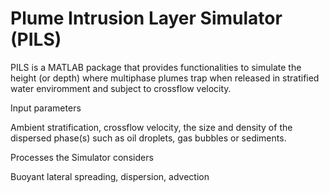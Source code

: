 # Plume Intrusion Layer Simulator (PILS)
PILS is a MATLAB package that provides functionalities to simulate the height (or depth) where multiphase plumes trap when released in stratified water enviromment and subject to crossflow velocity.

Input parameters


Ambient stratification, crossflow velocity, the size and density of the dispersed phase(s) such as oil droplets, gas bubbles or sediments.

Processes the Simulator considers	


Buoyant lateral spreading, dispersion, advection
